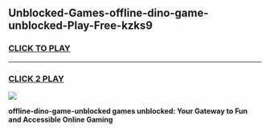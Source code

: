 
## Unblocked-Games-offline-dino-game-unblocked-Play-Free-kzks9
<h3>
<a href="https://premium76.site?title=offline-dino-game-unblocked&ref=23A">CLICK TO PLAY</a></h3>
<hr>

<h3>
<a href="https://premium76.site?title=offline-dino-game-unblocked&ref=23A">CLICK 2 PLAY</a>
  
</h3>

<a href="https://premium76.site?title=offline-dino-game-unblocked&ref=23A"><img src="https://clearcache.store/games.png"></a>


**offline-dino-game-unblocked games unblocked: Your Gateway to Fun and Accessible Online Gaming**
